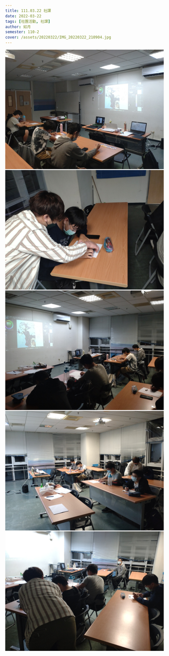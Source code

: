 ```yaml
---
title: 111.03.22 社課
date: 2022-03-22
tags: [社團活動, 社課]
author: 如月
semester: 110-2
cover: /assets/20220322/IMG_20220322_210904.jpg
---
```


![](/assets/20220322/IMG_20220322_210904.jpg) ![](/assets/20220322/IMG_20220322_210915.jpg)
![](/assets/20220322/IMG_20220322_210924.jpg) ![](/assets/20220322/IMG_20220322_210931.jpg)
![](/assets/20220322/IMG_20220322_221133.jpg)
